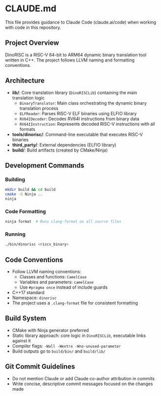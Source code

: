 # CLAUDE.md

This file provides guidance to Claude Code (claude.ai/code) when working with code in this repository.

## Project Overview

DinoRISC is a RISC-V 64-bit to ARM64 dynamic binary translation tool written in C++. The project follows LLVM naming and formatting conventions.

## Architecture

- **lib/**: Core translation library (`DinoRISCLib`) containing the main translation logic
  - `BinaryTranslator`: Main class orchestrating the dynamic binary translation process
  - `ELFReader`: Parses RISC-V ELF binaries using ELFIO library
  - `RV64IDecoder`: Decodes RV64I instructions from binary data
  - `RV64IInstruction`: Represents decoded RISC-V instructions with all formats
- **tools/dinorisc/**: Command-line executable that executes RISC-V binaries
- **third_party/**: External dependencies (ELFIO library)
- **build/**: Build artifacts (created by CMake/Ninja)

## Development Commands

### Building
```bash
mkdir build && cd build
cmake -G Ninja ..
ninja
```

### Code Formatting
```bash
ninja format  # Runs clang-format on all source files
```

### Running
```bash
./bin/dinorisc <riscv_binary>
```

## Code Conventions

- Follow LLVM naming conventions:
  - Classes and functions: `CamelCase` 
  - Variables and parameters: `camelCase`
  - Use `#pragma once` instead of include guards
- C++17 standard
- Namespace: `dinorisc`
- The project uses a `.clang-format` file for consistent formatting

## Build System

- CMake with Ninja generator preferred
- Static library approach: core logic in `DinoRISCLib`, executable links against it
- Compiler flags: `-Wall -Wextra -Wno-unused-parameter`
- Build outputs go to `build/bin/` and `build/lib/`

## Git Commit Guidelines

- Do not mention Claude or add Claude co-author attribution in commits
- Write concise, descriptive commit messages focused on the changes made